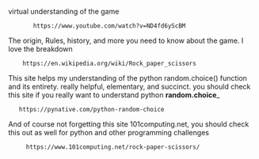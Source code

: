  virtual understanding of the game

           https://www.youtube.com/watch?v=ND4fd6yScBM

The origin, Rules, history, and more you need to know about the game. I love the breakdown

        https://en.wikipedia.org/wiki/Rock_paper_scissors

This site helps my understanding of the python random.choice() function and its entirety. really helpful, elementary, and succinct. you should check this site if  you really want to understand python **random.choice**_

       https://pynative.com/python-random-choice
   
 And of course not forgetting this site 101computing.net, you should check this out as well for python and other programming challenges

         https://www.101computing.net/rock-paper-scissors/
    
